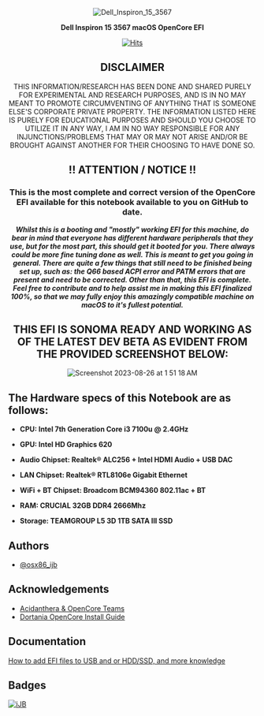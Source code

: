 <div align="center">

![Dell_Inspiron_15_3567](https://github.com/osx86-ijb/Dell-Inspiron-15-3567-7th-Gen-Core-i3-7100u-macOS/assets/67184728/10110592-8790-4492-8bdb-f7d14982a8d9)
  
  
__Dell Inspiron 15 3567 macOS OpenCore EFI__
  
[![Hits](https://hits.seeyoufarm.com/api/count/incr/badge.svg?url=https%3A%2F%2Fgithub.com%2Fosx86-ijb%2FDell-Inspiron-15-3567-7th-Gen-Core-i3-7100u-macOS%2F&count_bg=%23000000&title_bg=%23000000&icon=github.svg&icon_color=%23FFFFFF&title=Page+Visits&edge_flat=false)](https://hits.seeyoufarm.com)
  
## DISCLAIMER
  
THIS INFORMATION/RESEARCH HAS BEEN DONE AND SHARED PURELY FOR EXPERIMENTAL AND RESEARCH PURPOSES, AND IS IN NO MAY MEANT TO PROMOTE CIRCUMVENTING OF ANYTHING THAT IS SOMEONE ELSE'S CORPORATE PRIVATE PROPERTY. THE INFORMATION LISTED HERE IS PURELY FOR EDUCATIONAL PURPOSES AND SHOULD YOU CHOOSE TO UTILIZE IT IN ANY WAY, I AM IN NO WAY RESPONSIBLE FOR ANY INJUNCTIONS/PROBLEMS THAT MAY OR MAY NOT ARISE AND/OR BE BROUGHT AGAINST ANOTHER FOR THEIR CHOOSING TO HAVE DONE SO.
  
## !! ATTENTION / NOTICE !!
  
### This is the most complete and correct version of the OpenCore EFI available for this notebook available to you on GitHub to date.
  
_**Whilst this is a booting and "mostly" working EFI for this machine, do bear in mind that everyone has different hardware peripherals that they use, but for the most part, this should get it booted for you. There always could be more fine tuning done as well. This is meant to get you going in general. There are quite a few things that still need to be finished being set up, such as: the Q66 based ACPI error and PATM errors that are present and need to be corrected. Other than that, this EFI is complete. Feel free to contribute and to help assist me in making this EFI finalized 100%, so that we may fully enjoy this amazingly compatible machine on macOS to it's fullest potential.**_

## THIS EFI IS SONOMA READY AND WORKING AS OF THE LATEST DEV BETA AS EVIDENT FROM THE PROVIDED SCREENSHOT BELOW:

![Screenshot 2023-08-26 at 1 51 18 AM ](https://github.com/osx86-ijb/Dell-Inspiron-15-3567-7th-Gen-Core-i3-7100u-macOS/assets/67184728/8f907644-651f-413d-b957-512fe975c219)

  
</div>
 
 
  
## The Hardware specs of this Notebook are as follows:


- **CPU: Intel 7th Generation Core i3 7100u @ 2.4GHz**

- **GPU: Intel HD Graphics 620**

- **Audio Chipset: Realtek® ALC256 + Intel HDMI Audio + USB DAC**

- **LAN Chipset: Realtek® RTL8106e Gigabit Ethernet**

- **WiFi + BT Chipset: Broadcom BCM94360 802.11ac + BT**

- **RAM: CRUCIAL 32GB DDR4 2666Mhz**

- **Storage: TEAMGROUP L5 3D 1TB SATA III SSD**

## Authors

- [@osx86_ijb](https://www.github.com/osx86-ijb)

## Acknowledgements
- [Acidanthera & OpenCore Teams](https://github.com/acidanthera)
- [Dortania OpenCore Install Guide](https://dortania.github.io/OpenCore-Install-Guide/)

## Documentation

[How to add EFI files to USB and or HDD/SSD, and more knowledge](https://dortania.github.io/OpenCore-Install-Guide/installer-guide/opencore-efi.html)

## Badges

[![iJB](https://img.shields.io/badge/Hackintosh-Legend-red)](https://github.com/osx86-ijb)
